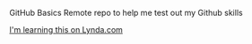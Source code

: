 GitHub Basics
Remote repo to help me test out my Github skills

[I'm learning this on Lynda.com](http://www.lynda.com)
